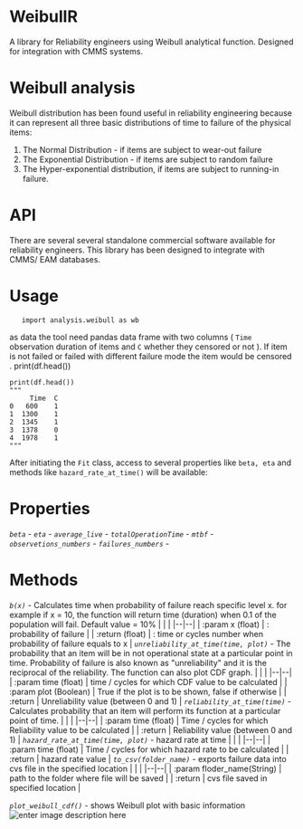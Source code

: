 # WeibullR 
A library for Reliability engineers using Weibull analytical function. Designed for integration with CMMS systems.

# Weibull analysis
Weibull distribution has been found useful in reliability engineering because it can represent all three basic distributions of time to failure of the physical items: 

 1. The Normal Distribution - if items are subject to wear-out failure
 2. The Exponential Distribution - if items are subject to random failure
 3. The Hyper-exponential distribution, if items are subject to running-in failure.

# API 
There are several several standalone commercial software available for  reliability engineers. This library has been designed to integrate with CMMS/ EAM databases. 

# Usage
       import analysis.weibull as wb

as data the tool need pandas data frame with two columns ( `Time` observation duration of items and  `C` whether they censored or not ). If item is not failed or failed with different failure mode the item would be censored . 
print(df.head())

    print(df.head())
    """
         Time  C    
    0   600    1  
    1  1300    1  
    2  1345    1  
    3  1378    0  
    4  1978    1 
    """
After initiating the `Fit` class, access to several properties like `beta, eta` and methods like `hazard_rate_at_time()` will be available:   
# Properties

*`beta`* - 
*`eta`* - 
*`average_live`* - 
*`totalOperationTime`* - 
*`mtbf`* -
*`observetions_numbers`* - 
*`failures_numbers`* - 

# Methods
*`b(x)`* - Calculates time when probability of failure reach specific level x. for example if x = 10, the function will return time (duration) when 0.1 of the population will fail. Default value = 10%
|  |  |
|--|--|
| :param x (float) | : probability of failure |
| :return (float) | : time or cycles number when probability of failure equals to x |
*`unreliability_at_time(time, plot)`* - The probability that an item will be in not operational state at a particular point in time. Probability of failure is also known as "unreliability" and it is the reciprocal of the reliability. The function can also plot CDF graph.
|  |  |
|--|--|
| :param time (float) | time / cycles for which CDF value to be calculated |
| :param plot (Boolean) | True if the plot is to be shown, false if otherwise |
| :return | Unreliability value (between 0 and 1) |
*`reliability_at_time(time)`* - Calculates probability that an item will perform its function at a particular point of time.
|  |  |
|--|--|
| :param time (float) | Time / cycles for which Reliability value to be calculated |
| :return | Reliability value (between 0 and 1) |
*`hazard_rate_at_time(time, plot)`* - hazard rate at time
|  |  |
|--|--|
| :param time (float) | Time / cycles for which hazard rate to be calculated |
| :return | hazard rate value |
*`to_csv(folder_name)`* - exports failure data into cvs file in the specified location
|  |  |
|--|--|
| :param floder_name(String) | path to the folder where file will be saved |
| :return | cvs file saved in specified location |

*`plot_weibull_cdf()`* - shows Weibull plot  with basic information
![enter image description here](https://github.com/RustamUzb/weibullR/blob/master/images/Figure_3.png)
